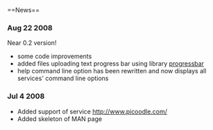﻿==News==

### Aug 22 2008 ###

Near 0.2 version!

  * some code improvements
  * added files uploading text progress bar using library [progressbar](http://pypi.python.org/pypi/progressbar)
  * help command line option has been rewritten and now displays all services' command line options

### Jul 4 2008 ###

  * Added support of service http://www.picoodle.com/
  * Added skeleton of MAN page
